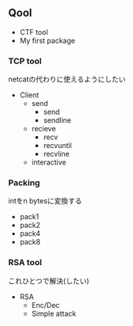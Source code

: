 ## Qool
- CTF tool
- My first package

### TCP tool
netcatの代わりに使えるようにしたい

- Client
    - send
        - send
        - sendline
    - recieve
        - recv
        - recvuntil
        - recvline
    - interactive


### Packing
intをn bytesに変換する

- pack1
- pack2
- pack4
- pack8

### RSA tool
これひとつで解決(したい)
- RSA
    - Enc/Dec
    - Simple attack
